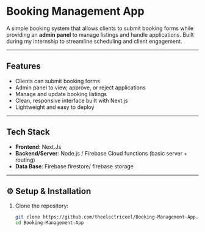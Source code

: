 # Booking Management App

A simple booking system that allows clients to submit booking forms while providing an **admin panel** to manage listings and handle applications. Built during my internship to streamline scheduling and client engagement.  

---

## Features
- Clients can submit booking forms  
- Admin panel to view, approve, or reject applications  
- Manage and update booking listings  
- Clean, responsive interface built with Next.js 
- Lightweight and easy to deploy  

---

##  Tech Stack
- **Frontend**: Next.Js  
- **Backend/Server**: Node.js  / Firebase Cloud functions (basic server + routing)  
- **Data Base**: Firebase firestore/ firebase storage 

---

## ⚙️ Setup & Installation

1. Clone the repository:
   ```bash
   git clone https://github.com/theelectriceel/Booking-Management-App.git
   cd Booking-Management-App
